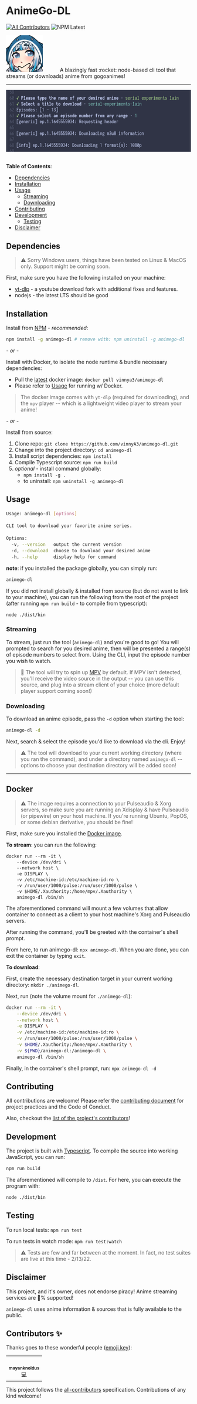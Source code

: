 AnimeGo-DL
=======================
<!-- ALL-CONTRIBUTORS-BADGE:START - Do not remove or modify this section -->
[![All Contributors](https://img.shields.io/badge/all_contributors-1-orange.svg?style=flat-square)](#contributors-)
![NPM Latest](https://img.shields.io/npm/v/animego-dl/latest?style=flat-square)
<!-- ALL-CONTRIBUTORS-BADGE:END -->

<div class="d-flex flex-items-center justify-flex-between">
  <div>
    <img src="./.github/readme-images/a.png" alt="anime-doko" width="100" height="100" style="display: inline-block; margin-right: 2.5em; />
  </div>

  <div>
    <p style="text-align: justify;">
      &nbsp; A blazingly fast :rocket:  node-based cli tool that streams (or downloads) anime from gogoanimes!
    </p>
  </div>
</div>

---

<img src="./.github/readme-images/cli-ex.png" alt="cli example" style="display: block;" />
<br />

**Table of Contents**:
* [Dependencies](#dependencies)
* [Installation](#installation)
* [Usage](#usage)
  - [Streaming](#streaming)
  - [Downloading](#downloading)
* [Contributing](#contributing)
* [Development](#development)
  - [Testing](#testing)
* [Disclaimer](#disclaimer)

## Dependencies

> :warning: Sorry Windows users, things have been tested on Linux & MacOS only.  Support
> might be coming soon.

First, make sure you have the following installed on your machine:
* [yt-dlp](https://github.com/yt-dlp/yt-dlp) - a youtube download fork with additional fixes and features.
* nodejs - the latest LTS should be good

## Installation

Install from [NPM](https://www.npmjs.com/package/animego-dl) - *recommended*:
```sh
npm install -g animego-dl # remove with: npm uninstall -g animego-dl
```

\- *or* -

Install with Docker, to isolate the node runtime & bundle necessary dependencies:
* Pull the [latest](https://hub.docker.com/r/vinnya3/animego-dl) docker image: `docker pull vinnya3/animego-dl`
* Please refer to [Usage](#docker) for running w/ Docker.

> The docker image comes with `yt-dlp` (required for downloading), and the `mpv`
> player -- which is a lightweight video player to stream your anime!

\- *or* -

Install from source:
1. Clone repo: `git clone https://github.com/vinnyA3/animego-dl.git`
2. Change into the project directory: `cd animego-dl`
3. Install script dependencies: `npm install`
4. Compile Typescript source: `npm run build`
5. *optional* - install command globally:
    * `npm install -g .`
    * to uninstall: `npm uninstall -g animego-dl`

## Usage

```sh
Usage: animego-dl [options]

CLI tool to download your favorite anime series.

Options:
  -v, --version   output the current version
  -d, --download  choose to download your desired anime
  -h, --help      display help for command
```

**note**: if you installed the package globally, you can simply run:

```sh
animego-dl
```

If you did not install globally & installed from source (but do not want to link to your machine), you can run the following from the root of the project (after running `npm run build` - to compile from typescript):
```
node ./dist/bin
```

### Streaming

To stream, just run the tool (`animego-dl`) and you're good to go!  You will
prompted to search for you desired anime, then will be presented a range(s) of
episode numbers to select from.  Using the CLI, input the episode number you
wish to watch.

> :notebook: The tool will try to spin up [MPV](https://www.google.com/url?sa=t&rct=j&q=&esrc=s&source=web&cd=&cad=rja&uact=8&ved=2ahUKEwjU26PJnb34AhXAIzQIHbX9BqsQFnoECAkQAQ&url=https%3A%2F%2Fmpv.io%2F&usg=AOvVaw1b8_yCiS5ge8PPghViO-l-) by default.  If MPV isn't
> detected, you'll receive the video source in the output -- you can use this
> source, and plug into a stream client of your choice (more default player
> support coming soon!)

### Downloading

To download an anime episode, pass the `-d` option when starting the tool:
```bash
animego-dl -d
```

Next, search & select the episode you'd like to download via the cli.  Enjoy!

> :warning: The tool will download to your current working directory (where you
> ran the command), and under a directory named `animego-dl` -- options to
> choose your destination directory will be added soon!

---

## Docker

> :warning: The image requires a connection to your Pulseaudio & Xorg servers,
> so make sure you are running an Xdisplay & have Pulseaudio (or pipewire) on
> your host machine.  If you're running Ubuntu, PopOS, or some debian
> derivative, you should be fine!

First, make sure you installed the [Docker image](https://hub.docker.com/r/vinnya3/animego-dl).

**To stream**: you can run the following:
```
docker run --rm -it \
    --device /dev/dri \
    --network host \
    -e DISPLAY \
    -v /etc/machine-id:/etc/machine-id:ro \
    -v /run/user/1000/pulse:/run/user/1000/pulse \
    -v $HOME/.Xauthority:/home/mpv/.Xauthority \
    animego-dl /bin/sh
```

The aforementioned command will mount a few volumes that allow container to
connect as a client to your host machine's Xorg and Pulseaudio servers.

After running the command, you'll be greeted with the container's shell prompt.

From here, to run animego-dl: `npx animego-dl`.  When you are done, you can exit
the container by typing `exit`.

**To download**:

First, create the necessary destination target in your current working
directory: `mkdir ./animego-dl`.

Next, run (note the volume mount for `./animego-dl`):
```sh
docker run --rm -it \
    --device /dev/dri \
    --network host \
    -e DISPLAY \
    -v /etc/machine-id:/etc/machine-id:ro \
    -v /run/user/1000/pulse:/run/user/1000/pulse \
    -v $HOME/.Xauthority:/home/mpv/.Xauthority \
    -v ${PWD}/animego-dl:/animego-dl \
    animego-dl /bin/sh
```

Finally, in the container's shell prompt, run: `npx animego-dl -d`

## Contributing

All contributions are welcome!  Please refer the [contributing document](CONTRIBUTING.md) for
project practices and the Code of Conduct.

Also, checkout the [list of the project's contributors](#contributors-)!

## Development

The project is built with [Typescript](https://www.typescriptlang.org/).  To
compile the source into working JavaScript, you can run:
```bash
npm run build
```

The aforementioned will compile to `/dist`.  For here, you can execute the
program with:
```bash
node ./dist/bin
```

## Testing

To run local tests: `npm run test`

To run tests in watch mode: `npm run test:watch`

> :warning: Tests are few and far between at the moment.  In fact, no test
> suites are live at this time - 2/13/22.

## Disclaimer

This project, and it's owner, does not endorse piracy!  Anime streaming services are
:100:% supported!

`animego-dl` uses anime information & sources that is fully available to the public.

## Contributors ✨

Thanks goes to these wonderful people ([emoji key](https://allcontributors.org/docs/en/emoji-key)):

<!-- ALL-CONTRIBUTORS-LIST:START - Do not remove or modify this section -->
<!-- prettier-ignore-start -->
<!-- markdownlint-disable -->
<table>
  <tr>
    <td align="center"><a href="https://github.com/mayanknoldus"><img src="https://avatars.githubusercontent.com/u/82813390?v=4?s=100" width="100px;" alt=""/><br /><sub><b>mayanknoldus</b></sub></a><br /><a href="https://github.com/vinnyA3/animego-dl/commits?author=mayanknoldus" title="Code">💻</a></td>
  </tr>
</table>

<!-- markdownlint-restore -->
<!-- prettier-ignore-end -->

<!-- ALL-CONTRIBUTORS-LIST:END -->

This project follows the [all-contributors](https://github.com/all-contributors/all-contributors) specification. Contributions of any kind welcome!
